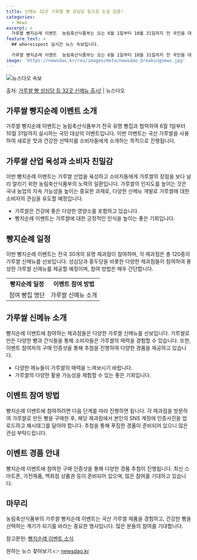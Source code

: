 ```yaml
---
title: 신메뉴 32곳 가루쌀 빵 성심당 등으로 눈길 집중!
categories:
  - News
excerpt: >
  가루쌀 빵지순례 이벤트  농림축산식품부는 오는 6월 1일부터 10월 31일까지 전 국민을 대상으로 하는 가루…
feature_text: >
  ## whereispost 실시간 뉴스 속보입니다.

  가루쌀 빵지순례 이벤트  농림축산식품부는 오는 6월 1일부터 10월 31일까지 전 국민을 대상으로 하는 가루…
image: 'https://newsdao.kr/res/images/meta/newsdao_breakingnews.jpg'
---
```


![뉴스다오 속보](https://newsdao.kr/res/images/meta/newsdao_breakingnews.jpg)

<p>출처: <a href="https://newsdao.kr/3990" rel="dofollow">가루쌀 빵 성심당 등 32곳 신메뉴 출시!</a> | 뉴스다오</p>

<h2 data-ke-size="size26">가루쌀 빵지순례 이벤트 소개</h2>

가루쌀 빵지순례 이벤트는 농림축산식품부가 전국 유명 빵집과 협력하여 6월 1일부터 10월 31일까지 실시하는 국민 대상의 이벤트입니다. 이번 이벤트는 국산 가루쌀을 사용하여 새로운 맛과 건강한 선택지를 소비자들에게 소개하는 목적으로 진행됩니다.

<p data-ke-size="size16"></p>

<h2 data-ke-size="size24">가루쌀 산업 육성과 소비자 친밀감</h2>

이번 빵지순례 이벤트는 가루쌀 산업을 육성하고 소비자들에게 가루쌀의 장점을 보다 널리 알리기 위한 농림축산식품부의 노력의 일환입니다. 가루쌀의 인지도를 높이는 것은 국내 농업의 지속 가능성을 높이는 중요한 과제로, 다양한 신메뉴 개발로 가루쌀에 대한 소비자의 관심을 유도할 예정입니다.

<ul>
  <li>가루쌀은 건강에 좋은 다양한 영양소를 포함하고 있습니다.</li>
  <li>빵지순례 이벤트는 가루쌀에 대한 긍정적인 인식을 높이는 좋은 기회입니다.</li>
</ul>

<p data-ke-size="size16"></p>

<h2 data-ke-size="size24">빵지순례 일정</h2>

이번 빵지순례 이벤트는 전국 30개의 유명 제과점이 참여하며, 각 제과점은 총 120종의 가루쌀 신메뉴를 선보입니다. 성심당과 홍두당을 비롯한 다양한 제과점들이 참여하여 풍성한 가루쌀 신메뉴를 제공할 예정이며, 참여 방법은 매우 간단합니다.

<table>
  <tr>
    <td style="text-align: center; height: 17px;"><b>빵지순례 일정</b></td>
    <td style="text-align: center; height: 17px;"><b>이벤트 참여 방법</b></td>
  </tr>
  <tr>
    <td style="text-align: center; height: 17px;">참여 빵집 명단</td>
    <td style="text-align: center; height: 17px;">가루쌀 신메뉴 소개</td>
  </tr>
</table>

<p data-ke-size="size16"></p>

<h2 data-ke-size="size24">가루쌀 신메뉴 소개</h2>

빵지순례 이벤트에 참여하는 제과점들은 다양한 가루쌀 신메뉴를 선보입니다. 가루쌀로 만든 다양한 빵과 간식들을 통해 소비자들은 가루쌀의 매력을 경험할 수 있습니다. 또한, 이벤트 참여자의 구매 인증샷을 통해 추첨을 진행하여 다양한 경품을 제공하고 있습니다.

<ul>
  <li>다양한 메뉴들이 가루쌀의 매력을 느껴보시기 바랍니다.</li>
  <li>가루쌀의 다양한 활용 가능성을 체험할 수 있는 좋은 기회입니다.</li>
</ul>

<p data-ke-size="size16"></p>

<h2 data-ke-size="size24">이벤트 참여 방법</h2>

빵지순례 이벤트에 참여하려면 다음 단계를 따라 진행하면 됩니다. 각 제과점을 방문하여 가루쌀로 만든 빵을 구매한 후, 해당 제과점에서 본인의 SNS 계정에 인증사진을 업로드하고 해시태그를 달아야 합니다. 추첨을 통해 푸짐한 경품이 준비되어 있으니 많은 관심 부탁드립니다.

<p data-ke-size="size16"></p>

<h2 data-ke-size="size24">이벤트 경품 안내</h2>

빵지순례 이벤트에 참여한 구매 인증샷을 통해 다양한 경품 추첨이 진행됩니다. 최신 스마트폰, 가전제품, 백화점 상품권 등이 준비되어 있으며, 많은 참여를 기대하고 있습니다.

<p data-ke-size="size16"></p>

<h2 data-ke-size="size24">마무리</h2>

농림축산식품부의 가루쌀 빵지순례 이벤트는 국산 가루쌀 제품을 경험하고, 건강한 빵을 선택하는 계기가 되기를 바라는 중요한 행사입니다. 많은 분들의 참여를 기대합니다.

<p data-ke-size="size16"></p>

참고문헌: [빵지순례 이벤트 소식](https://newsdao.kr/3990) 

원하는 뉴스 찾아보기 👉 <a href="https://newsdao.kr" rel="dofollow">newsdao.kr</a>


